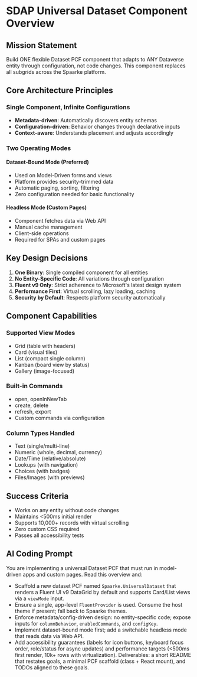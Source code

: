 # SDAP Universal Dataset Component Overview
## Mission Statement
Build ONE flexible Dataset PCF component that adapts to ANY Dataverse entity through configuration, not code changes. This component replaces all subgrids across the Spaarke platform.

## Core Architecture Principles
### Single Component, Infinite Configurations
- **Metadata-driven**: Automatically discovers entity schemas
- **Configuration-driven**: Behavior changes through declarative inputs
- **Context-aware**: Understands placement and adjusts accordingly

### Two Operating Modes
#### Dataset-Bound Mode (Preferred)
- Used on Model-Driven forms and views
- Platform provides security-trimmed data
- Automatic paging, sorting, filtering
- Zero configuration needed for basic functionality

#### Headless Mode (Custom Pages)
- Component fetches data via Web API
- Manual cache management
- Client-side operations
- Required for SPAs and custom pages

## Key Design Decisions
1. **One Binary**: Single compiled component for all entities
2. **No Entity-Specific Code**: All variations through configuration
3. **Fluent v9 Only**: Strict adherence to Microsoft's latest design system
4. **Performance First**: Virtual scrolling, lazy loading, caching
5. **Security by Default**: Respects platform security automatically

## Component Capabilities
### Supported View Modes
- Grid (table with headers)
- Card (visual tiles)
- List (compact single column)
- Kanban (board view by status)
- Gallery (image-focused)

### Built-in Commands
- open, openInNewTab
- create, delete
- refresh, export
- Custom commands via configuration

### Column Types Handled
- Text (single/multi-line)
- Numeric (whole, decimal, currency)
- Date/Time (relative/absolute)
- Lookups (with navigation)
- Choices (with badges)
- Files/Images (with previews)

## Success Criteria
- Works on any entity without code changes
- Maintains <500ms initial render
- Supports 10,000+ records with virtual scrolling
- Zero custom CSS required
- Passes all accessibility tests

## AI Coding Prompt
You are implementing a universal Dataset PCF that must run in model-driven apps and custom pages. Read this overview and:
- Scaffold a new dataset PCF named `Spaarke.UniversalDataset` that renders a Fluent UI v9 DataGrid by default and supports Card/List views via a `viewMode` input.
- Ensure a single, app-level `FluentProvider` is used. Consume the host theme if present; fall back to Spaarke themes.
- Enforce metadata/config-driven design: no entity-specific code; expose inputs for `columnBehavior`, `enabledCommands`, and `configKey`.
- Implement dataset-bound mode first; add a switchable headless mode that reads data via Web API.
- Add accessibility guarantees (labels for icon buttons, keyboard focus order, role/status for async updates) and performance targets (<500ms first render, 10k+ rows with virtualization).
Deliverables: a short README that restates goals, a minimal PCF scaffold (class + React mount), and TODOs aligned to these goals.
